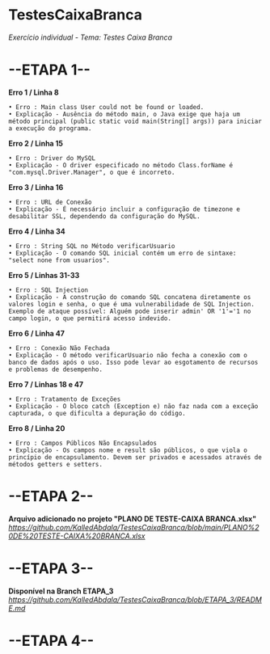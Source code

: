 # TestesCaixaBranca
*Exercício individual - Tema: Testes Caixa Branca*

# --ETAPA 1--
**Erro 1 / Linha 8**

    • Erro : Main class User could not be found or loaded.
    • Explicação - Ausência do método main, o Java exige que haja um método principal (public static void main(String[] args)) para iniciar a execução do programa.

**Erro 2 / Linha 15**

    • Erro : Driver do MySQL
    • Explicação - O driver especificado no método Class.forName é "com.mysql.Driver.Manager", o que é incorreto.

**Erro 3 / Linha 16**

    • Erro : URL de Conexão
    • Explicação - É necessário incluir a configuração de timezone e desabilitar SSL, dependendo da configuração do MySQL.

**Erro 4 / Linha 34**

    • Erro : String SQL no Método verificarUsuario
    • Explicação - O comando SQL inicial contém um erro de sintaxe: "select none from usuarios".

**Erro 5 / Linhas 31-33**

    • Erro : SQL Injection
    • Explicação - A construção do comando SQL concatena diretamente os valores login e senha, o que é uma vulnerabilidade de SQL Injection. Exemplo de ataque possível: Alguém pode inserir admin' OR '1'='1 no campo login, o que permitirá acesso indevido.
    
**Erro 6 / Linha 47**

    • Erro : Conexão Não Fechada
    • Explicação - O método verificarUsuario não fecha a conexão com o banco de dados após o uso. Isso pode levar ao esgotamento de recursos e problemas de desempenho.
    
**Erro 7 / Linhas 18 e 47**

    • Erro : Tratamento de Exceções
    • Explicação - O bloco catch (Exception e) não faz nada com a exceção capturada, o que dificulta a depuração do código.

**Erro 8 / Linha 20**

    • Erro : Campos Públicos Não Encapsulados
    • Explicação - Os campos nome e result são públicos, o que viola o princípio de encapsulamento. Devem ser privados e acessados através de métodos getters e setters.

# --ETAPA 2--

**Arquivo adicionado no projeto "PLANO DE TESTE-CAIXA BRANCA.xlsx"**
*https://github.com/KalledAbdala/TestesCaixaBranca/blob/main/PLANO%20DE%20TESTE-CAIXA%20BRANCA.xlsx*

# --ETAPA 3--

**Disponível na Branch ETAPA_3**
*https://github.com/KalledAbdala/TestesCaixaBranca/blob/ETAPA_3/README.md*

# --ETAPA 4--
